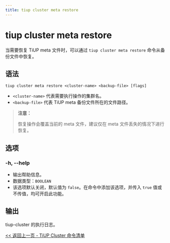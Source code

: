 ```yaml
---
title: tiup cluster meta restore
---
```


# tiup cluster meta restore

当需要恢复 TiUP meta 文件时，可以通过 `tiup cluster meta restore` 命令从备份文件中恢复。

## 语法

```shell
tiup cluster meta restore <cluster-name> <backup-file> [flags]
```

- `<cluster-name>` 代表需要执行操作的集群名。
- `<backup-file>` 代表 TiUP meta 备份文件所在的文件路径。

> **注意：**
>
> 恢复操作会覆盖当前的 meta 文件，建议仅在 meta 文件丢失的情况下进行恢复。

## 选项

### -h, --help

- 输出帮助信息。
- 数据类型：`BOOLEAN`
- 该选项默认关闭，默认值为 `false`。在命令中添加该选项，并传入 `true` 值或不传值，均可开启此功能。

## 输出

tiup-cluster 的执行日志。

[<< 返回上一页 - TiUP Cluster 命令清单](/tiup/tiup-component-cluster.md#命令清单)
